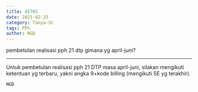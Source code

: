```yaml
---
title: 45765
date: 2021-02-25
category: Tanya-SC
tags: PPh
author: NGD
---
```


pembetulan realisasi pph 21 dtp gimana yg april-juni?

---

Untuk pembetulan realisasi pph 21 DTP masa april-juni, silakan mengikuti ketentuan yg terbaru, yakni angka 9+kode billing (mengikuti SE yg terakhir).

`NGD`
